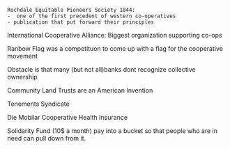     Rochdale Equitable Pioneers Society 1844:
    -  one of the first precedent of western co-operatives 
    - publication that put forward their principles
International Cooperative Alliance: Biggest organization supporting co-ops


Ranbow Flag was a competituon to come up with a flag for the cooperative movement

Obstacle is that many (but not all)banks dont recognize collective ownership 

Community Land Trusts are an American Invention

Tenements Syndicate 

Die Mobilar Cooperative Health Insurance 

Solidarity Fund (10$ a month) pay into a bucket so that people who are in need can pull down from it.

